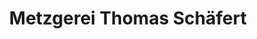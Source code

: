 ---
title: "Metzgerei Thomas Schäfert"
url: /unterfoehring/metzgerei-thomas-schaefert/
shop: Metzgerei
---